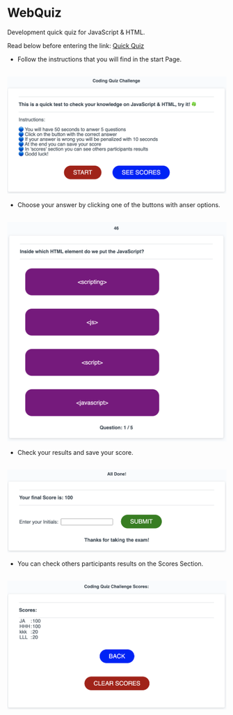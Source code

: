 # WebQuiz

Development quick quiz for JavaScript &amp; HTML.

Read below before entering the link:
[Quick Quiz](https://jaime-a-esquivel-a.github.io/WebQuiz/Develop/index.html)

- Follow the instructions that you will find in the start Page.
<br/>
<img src="Develop/assets/images/StartPage.png" width="600">

- Choose your answer by clicking one of the buttons with anser options.
<br/>
<img src="Develop/assets/images/QuestionPage.png" width="600">

- Check your results and save your score.
<br/>
<img src="Develop/assets/images/SubmitPage.png" width="600">

- You can check others participants results on the Scores Section.
<br/>
<img src="Develop/assets/images/ScorePage.png" width="600">

